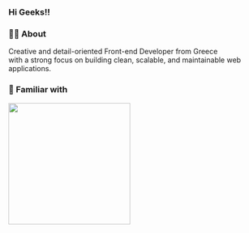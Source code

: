 ### Hi Geeks!!


### 👨‍💻 About

Creative and detail-oriented Front-end Developer from Greece <br/>
 with a strong focus on building clean, scalable, and maintainable web applications. 


### 💎 Familiar with

<img width="240px" src="https://skillicons.dev/icons?i=sass,redux,react,electron,next,vercel,alpinejs,tailwind,php,wordpress,docker,git,jest,astro&perline=7">
